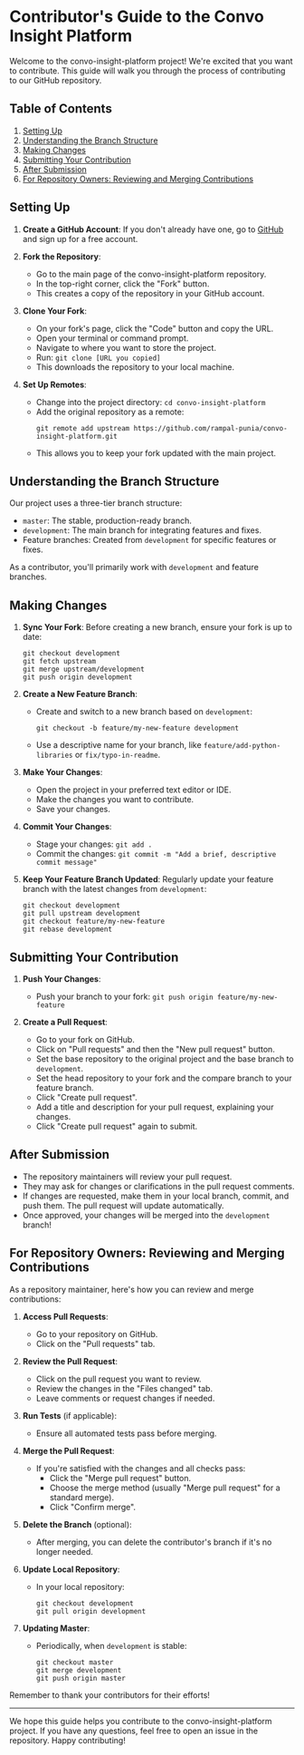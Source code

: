 # Contributor's Guide to the Convo Insight Platform

Welcome to the convo-insight-platform project! We're excited that you want to contribute. This guide will walk you through the process of contributing to our GitHub repository.

## Table of Contents

1. [Setting Up](#setting-up)
2. [Understanding the Branch Structure](#understanding-the-branch-structure)
3. [Making Changes](#making-changes)
4. [Submitting Your Contribution](#submitting-your-contribution)
5. [After Submission](#after-submission)
6. [For Repository Owners: Reviewing and Merging Contributions](#for-repository-owners-reviewing-and-merging-contributions)

## Setting Up

1. **Create a GitHub Account**: If you don't already have one, go to [GitHub](https://github.com) and sign up for a free account.

2. **Fork the Repository**: 
   - Go to the main page of the convo-insight-platform repository.
   - In the top-right corner, click the "Fork" button.
   - This creates a copy of the repository in your GitHub account.

3. **Clone Your Fork**:
   - On your fork's page, click the "Code" button and copy the URL.
   - Open your terminal or command prompt.
   - Navigate to where you want to store the project.
   - Run: `git clone [URL you copied]`
   - This downloads the repository to your local machine.

4. **Set Up Remotes**:
   - Change into the project directory: `cd convo-insight-platform`
   - Add the original repository as a remote:
     ```
     git remote add upstream https://github.com/rampal-punia/convo-insight-platform.git
     ```
   - This allows you to keep your fork updated with the main project.

## Understanding the Branch Structure

Our project uses a three-tier branch structure:

- `master`: The stable, production-ready branch.
- `development`: The main branch for integrating features and fixes.
- Feature branches: Created from `development` for specific features or fixes.

As a contributor, you'll primarily work with `development` and feature branches.

## Making Changes

1. **Sync Your Fork**:
   Before creating a new branch, ensure your fork is up to date:
   ```
   git checkout development
   git fetch upstream
   git merge upstream/development
   git push origin development
   ```

2. **Create a New Feature Branch**:
   - Create and switch to a new branch based on `development`:
     ```
     git checkout -b feature/my-new-feature development
     ```
   - Use a descriptive name for your branch, like `feature/add-python-libraries` or `fix/typo-in-readme`.

3. **Make Your Changes**:
   - Open the project in your preferred text editor or IDE.
   - Make the changes you want to contribute.
   - Save your changes.

4. **Commit Your Changes**:
   - Stage your changes: `git add .`
   - Commit the changes: `git commit -m "Add a brief, descriptive commit message"`

5. **Keep Your Feature Branch Updated**:
   Regularly update your feature branch with the latest changes from `development`:
   ```
   git checkout development
   git pull upstream development
   git checkout feature/my-new-feature
   git rebase development
   ```

## Submitting Your Contribution

1. **Push Your Changes**:
   - Push your branch to your fork: `git push origin feature/my-new-feature`

2. **Create a Pull Request**:
   - Go to your fork on GitHub.
   - Click on "Pull requests" and then the "New pull request" button.
   - Set the base repository to the original project and the base branch to `development`.
   - Set the head repository to your fork and the compare branch to your feature branch.
   - Click "Create pull request".
   - Add a title and description for your pull request, explaining your changes.
   - Click "Create pull request" again to submit.

## After Submission

- The repository maintainers will review your pull request.
- They may ask for changes or clarifications in the pull request comments.
- If changes are requested, make them in your local branch, commit, and push them. The pull request will update automatically.
- Once approved, your changes will be merged into the `development` branch!

## For Repository Owners: Reviewing and Merging Contributions

As a repository maintainer, here's how you can review and merge contributions:

1. **Access Pull Requests**:
   - Go to your repository on GitHub.
   - Click on the "Pull requests" tab.

2. **Review the Pull Request**:
   - Click on the pull request you want to review.
   - Review the changes in the "Files changed" tab.
   - Leave comments or request changes if needed.

3. **Run Tests** (if applicable):
   - Ensure all automated tests pass before merging.

4. **Merge the Pull Request**:
   - If you're satisfied with the changes and all checks pass:
     - Click the "Merge pull request" button.
     - Choose the merge method (usually "Merge pull request" for a standard merge).
     - Click "Confirm merge".

5. **Delete the Branch** (optional):
   - After merging, you can delete the contributor's branch if it's no longer needed.

6. **Update Local Repository**:
   - In your local repository:
     ```
     git checkout development
     git pull origin development
     ```

7. **Updating Master**:
   - Periodically, when `development` is stable:
     ```
     git checkout master
     git merge development
     git push origin master
     ```

Remember to thank your contributors for their efforts!

---

We hope this guide helps you contribute to the convo-insight-platform project. If you have any questions, feel free to open an issue in the repository. Happy contributing!